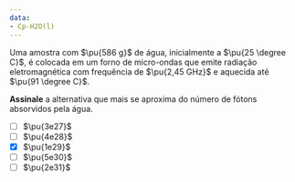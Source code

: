 ```yaml
---
data:
- Cp-H2O(l)
---
```


Uma amostra com $\pu{586 g}$ de água, inicialmente a $\pu{25 \degree C}$, é colocada em um forno de micro-ondas que emite radiação eletromagnética com frequência de $\pu{2,45 GHz}$ e aquecida até $\pu{91 \degree C}$.

**Assinale** a alternativa que mais se aproxima do número de fótons absorvidos pela água.

- [ ] $\pu{3e27}$
- [ ] $\pu{4e28}$
- [x] $\pu{1e29}$
- [ ] $\pu{5e30}$
- [ ] $\pu{2e31}$
